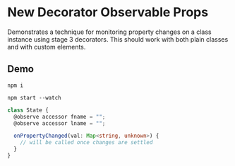# New Decorator Observable Props

Demonstrates a technique for monitoring property changes on a class instance using stage 3 decorators.
This should work with both plain classes and with custom elements.

## Demo

```shell
npm i
```

```shell
npm start --watch
```

```ts
class State {
  @observe accessor fname = "";
  @observe accessor lname = "";

  onPropertyChanged(val: Map<string, unknown>) {
    // will be called once changes are settled
  }
}

```
